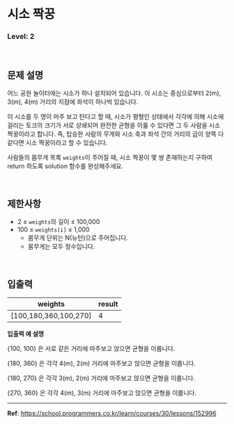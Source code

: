 # 시소 짝꿍

### Level: 2

<br>

## 문제 설명

어느 공원 놀이터에는 시소가 하나 설치되어 있습니다. 이 시소는 중심으로부터 2(m), 3(m), 4(m) 거리의 지점에 좌석이 하나씩 있습니다.

이 시소를 두 명이 마주 보고 탄다고 할 때, 시소가 평형인 상태에서 각각에 의해 시소에 걸리는 토크의 크기가 서로 상쇄되어 완전한 균형을 이룰 수 있다면 그 두 사람을 시소 짝꿍이라고 합니다. 즉, 탑승한 사람의 무게와 시소 축과 좌석 간의 거리의 곱이 양쪽 다 같다면 시소 짝꿍이라고 할 수 있습니다.

사람들의 몸무게 목록 `weights`이 주어질 때, 시소 짝꿍이 몇 쌍 존재하는지 구하여 return 하도록 solution 함수를 완성해주세요.

<br>

## 제한사항

- 2 ≤ `weights`의 길이 ≤ 100,000
- 100 ≤ `weights[i]` ≤ 1,000
  - 몸무게 단위는 N(뉴턴)으로 주어집니다.
  - 몸무게는 모두 정수입니다.

<br>

## 입출력

| weights               | result |
| --------------------- | ------ |
| [100,180,360,100,270] | 4      |

**입출력 예 설명**

{100, 100} 은 서로 같은 거리에 마주보고 앉으면 균형을 이룹니다.

{180, 360} 은 각각 4(m), 2(m) 거리에 마주보고 앉으면 균형을 이룹니다.

{180, 270} 은 각각 3(m), 2(m) 거리에 마주보고 앉으면 균형을 이룹니다.

{270, 360} 은 각각 4(m), 3(m) 거리에 마주보고 앉으면 균형을 이룹니다.

---

**Ref**: https://school.programmers.co.kr/learn/courses/30/lessons/152996